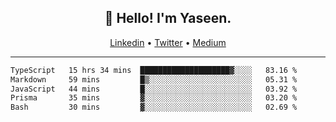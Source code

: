 <h2 align="center">👋 Hello! I'm Yaseen.</h2>
<p align="center">
  <a href="https://www.linkedin.com/in/yaseenkc/">Linkedin</a> •
  <a href="https://twitter.com/yaseeenkc">Twitter</a> •
  <a href="https://medium.com/@yaseen-kc">Medium</a>
</p>


<!--- 🔭 I’m currently working at []() as an  -->
<!--- - 💬 Ask me about **Javascript, React and Git** -->
<!--- - 📫 How to reach me: [@kc.yaseen](https://instagram.com/kc.yaseen) on Instagram -->
<!--- - ⚡ Fun fact: Big Fan of the :zap: emoji -->

-------

<!--START_SECTION:waka-->

```txt
TypeScript   15 hrs 34 mins  ████████████████████▓░░░░   83.16 %
Markdown     59 mins         █▒░░░░░░░░░░░░░░░░░░░░░░░   05.31 %
JavaScript   44 mins         █░░░░░░░░░░░░░░░░░░░░░░░░   03.92 %
Prisma       35 mins         ▓░░░░░░░░░░░░░░░░░░░░░░░░   03.20 %
Bash         30 mins         ▓░░░░░░░░░░░░░░░░░░░░░░░░   02.69 %
```

<!--END_SECTION:waka-->

